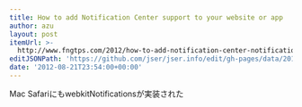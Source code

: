 ```yaml
---
title: How to add Notification Center support to your website or app
author: azu
layout: post
itemUrl: >-
  http://www.fngtps.com/2012/how-to-add-notification-center-notifications-to-your-web-app/
editJSONPath: 'https://github.com/jser/jser.info/edit/gh-pages/data/2012/08/index.json'
date: '2012-08-21T23:54:00+00:00'
---
```

Mac SafariにもwebkitNotificationsが実装された
